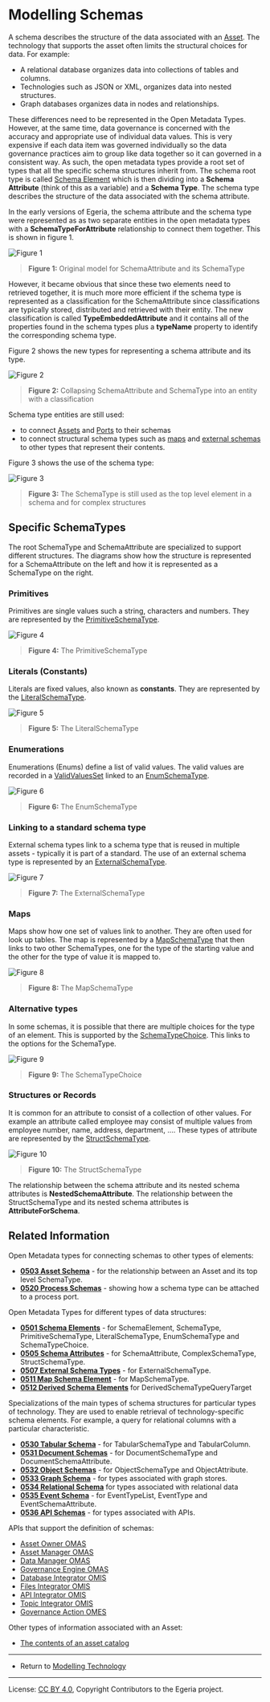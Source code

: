 <!-- SPDX-License-Identifier: CC-BY-4.0 -->
<!-- Copyright Contributors to the Egeria project. -->


# Modelling Schemas

A schema describes the structure of the data associated with an [Asset](../cataloging-assets).
The technology that supports the asset often limits the structural choices for data.
For example:
 * A relational database organizes data into collections of tables and columns.
 * Technologies such as JSON or XML, organizes data into nested structures.
 * Graph databases organizes data in nodes and relationships.

These differences need to be represented in the Open Metadata Types.  However, at the same time,
data governance is concerned with the accuracy and appropriate use of individual data values.
This is very expensive if each data item was governed individually so the data governance practices aim to group
like data together so it can governed in a consistent way.  As such, the open metadata types
provide a root set of types that all the specific schema structures inherit from.
The schema root type is called [Schema Element](../open-metadata-types/0501-Schema-Elements.md)
which is then dividing into a **Schema Attribute** (think of this as a variable) and a **Schema Type**.
The schema type describes the structure of the data associated with the schema attribute.

In the early versions of Egeria, the schema attribute and the schema type were represented as
as two separate entities in the open metadata types with a **SchemaTypeForAttribute** relationship to connect them together.
This is shown in figure 1.

![Figure 1](old-schema-types.png)
> **Figure 1:** Original model for SchemaAttribute and its SchemaType

However, it became obvious that since these two elements need to retrieved together, it is much more
more efficient if the schema type is represented as a classification for the SchemaAttribute since
classifications are typically stored, distributed and retrieved with their entity.
The new classification is called **TypeEmbeddedAttribute** and it contains all of the properties found in
the schema types plus a **typeName** property to identify the corresponding schema type.

Figure 2 shows the new types for representing a schema attribute and its type.

![Figure 2](generic-schema-attribute.png)
> **Figure 2:** Collapsing SchemaAttribute and SchemaType into an entity with a classification

Schema type entities are still used:
* to connect [Assets](../open-metadata-types/0503-Asset-Schema.md) and [Ports](../open-metadata-types/0520-Process-Schemas.md) to their schemas
* to connect structural schema types such as [maps](../open-metadata-types/0511-Map-Schema-Elements.md)
and [external schemas](../open-metadata-types/0507-External-Schema-Type.md) to other types that represent their contents.

Figure 3 shows the use of the schema type:

![Figure 3](generic-schema-type.png)
> **Figure 3:** The SchemaType is still used as the top level element in a schema and for complex structures

## Specific SchemaTypes

The root SchemaType and SchemaAttribute are specialized to support different structures.
The diagrams show how the structure is represented for a SchemaAttribute on the left and
how it is represented as a SchemaType on the right.

### Primitives

Primitives are single values such a string, characters and numbers.
They are represented by the [PrimitiveSchemaType](../open-metadata-types/0501-Schema-Elements.md).

![Figure 4](primitive-schema.png#pagewidth)
> **Figure 4:** The PrimitiveSchemaType

### Literals (Constants)

Literals are fixed values, also known as **constants**.
They are represented by the [LiteralSchemaType](../open-metadata-types/0501-Schema-Elements.md).

![Figure 5](literal-schema.png#pagewidth)
> **Figure 5:** The LiteralSchemaType

### Enumerations

Enumerations (Enums) define a list of valid values.  The valid values are recorded in a
[ValidValuesSet](../open-metadata-types/0545-Reference-Data.md) linked to an
[EnumSchemaType](../open-metadata-types/0501-Schema-Elements.md).

![Figure 6](enum-schema.png#pagewidth)
> **Figure 6:** The EnumSchemaType

### Linking to a standard schema type

External schema types link to a schema type that is reused in multiple assets - typically it is
part of a standard.  The use of an external schema type is represented by an
[ExternalSchemaType](../open-metadata-types/0507-External-Schema-Type.md).

![Figure 7](external-schema.png#pagewidth)
> **Figure 7:** The ExternalSchemaType

### Maps

Maps show how one set of values link to another.  They are often used for look up tables.  The map is
represented by a
[MapSchemaType](../open-metadata-types/0511-Map-Schema-Elements.md) that then links to two other SchemaTypes,
one for the type of the starting value and the other for the type of value it is mapped to.

![Figure 8](map-schema.png#pagewidth)
> **Figure 8:** The MapSchemaType

### Alternative types

In some schemas, it is possible that there are multiple choices for the type of an element.
This is supported by the [SchemaTypeChoice](../open-metadata-types/0501-Schema-Elements.md).
This links to the options for the SchemaType.

![Figure 9](schema-choice.png#pagewidth)
> **Figure 9:** The SchemaTypeChoice

### Structures or Records

It is common for an attribute to consist of a collection of other values.  For example
an attribute called employee may consist of multiple values from employee number, name, address, department, ....
These types of attribute are represented by the [StructSchemaType](../open-metadata-types/0505-Schema-Attributes.md).

![Figure 10](struct-schema.png#pagewidth)
> **Figure 10:** The StructSchemaType

The relationship between the schema attribute and its nested schema attributes is **NestedSchemaAttribute**.
The relationship between the StructSchemaType and its nested schema attributes is **AttributeForSchema**.

## Related Information

Open Metadata types for connecting schemas to other types of elements:

* **[0503 Asset Schema](../open-metadata-types/0503-Asset-Schema.md)** - for the relationship between an Asset and
its top level SchemaType.
* **[0520 Process Schemas](../open-metadata-types/0520-Process-Schemas.md)** - showing how a schema type can be attached to a process port.

Open Metadata Types for different types of data structures:

* **[0501 Schema Elements](../open-metadata-types/0501-Schema-Elements.md)** - for SchemaElement, SchemaType,
PrimitiveSchemaType, LiteralSchemaType, EnumSchemaType and SchemaTypeChoice.
* **[0505 Schema Attributes](../open-metadata-types/0505-Schema-Attributes.md)** - for SchemaAttribute, ComplexSchemaType,
StructSchemaType.
* **[0507 External Schema Types](../open-metadata-types/0507-External-Schema-Type.md)** - for ExternalSchemaType.
* **[0511 Map Schema Element](../open-metadata-types/0511-Map-Schema-Elements.md)** - for MapSchemaType.
* **[0512 Derived Schema Elements](../open-metadata-types/0512-Derived-Schema-Elements.md)** for DerivedSchemaTypeQueryTarget

Specializations of the main types of schema structures for particular types of technology.
They are used to enable retrieval of technology-specific schema elements.
For example, a query for relational columns with a particular characteristic.

* **[0530 Tabular Schema](../open-metadata-types/0530-Tabular-Schemas.md)** - for TabularSchemaType and TabularColumn.
* **[0531 Document Schemas](../open-metadata-types/0531-Document-Schemas.md)** - for DocumentSchemaType and DocumentSchemaAttribute.
* **[0532 Object Schemas]( ../open-metadata-types/0532-Object-Schemas.md)** - for ObjectSchemaType and ObjectAttribute.
* **[0533 Graph Schema](../open-metadata-types/0533-Graph-Schemas.md)** - for types associated with graph stores.
* **[0534 Relational Schema](../open-metadata-types/0534-Relational-Schemas.md)** for types associated with relational data
* **[0535 Event Schema](../open-metadata-types/0535-Event-Schemas.md)** - for EventTypeList, EventType and EventSchemaAttribute.
* **[0536 API Schemas](../open-metadata-types/0536-API-Schemas.md)** - for types associated with APIs.

APIs that support the definition of schemas:

* [Asset Owner OMAS](../../../open-metadata-implementation/access-services/asset-owner)
* [Asset Manager OMAS](../../../open-metadata-implementation/access-services/asset-manager)
* [Data Manager OMAS](../../../open-metadata-implementation/access-services/data-manager)
* [Governance Engine OMAS](../../../open-metadata-implementation/access-services/governance-engine)
* [Database Integrator OMIS](../../../open-metadata-implementation/integration-services/database-integrator)
* [Files Integrator OMIS](../../../open-metadata-implementation/integration-services/files-integrator)
* [API Integrator OMIS](../../../open-metadata-implementation/integration-services/api-integrator)
* [Topic Integrator OMIS](../../../open-metadata-implementation/integration-services/topic-integrator)
* [Governance Action OMES](../../../open-metadata-implementation/engine-services/governance-action)

Other types of information associated with an Asset:

* [The contents of an asset catalog](../cataloging-assets/asset-catalog-contents.md)

----

* Return to [Modelling Technology](.)

----
License: [CC BY 4.0](https://creativecommons.org/licenses/by/4.0/),
Copyright Contributors to the Egeria project.